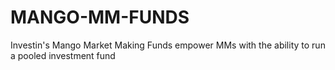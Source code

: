 # MANGO-MM-FUNDS
Investin's Mango Market Making Funds empower MMs with the ability to run a pooled investment fund
